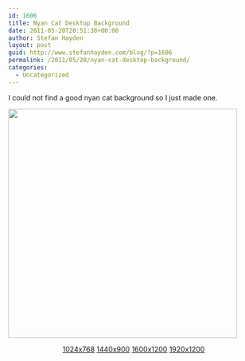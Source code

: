 ```yaml
---
id: 1606
title: Nyan Cat Desktop Background
date: 2011-05-20T20:51:38+00:00
author: Stefan Hayden
layout: post
guid: http://www.stefanhayden.com/blog/?p=1606
permalink: /2011/05/20/nyan-cat-desktop-background/
categories:
  - Uncategorized
---
```

I could not find a good nyan cat background so I just made one.
<div><img src="/images/nyancat/nyancat_1024x768.jpg" alt="" width="460" /></div>
<p style="text-align: center;"><a href="/images/nyancat/nyancat_1024x768.jpg">1024x768</a>
<a href="/images/nyancat/nyancat_1440x900.jpg">1440x900</a>
<a href="/images/nyancat/nyancat_1600x1200.jpg">1600x1200</a>
<a href="/images/nyancat/nyancat_1920x1200.jpg">1920x1200</a></p>